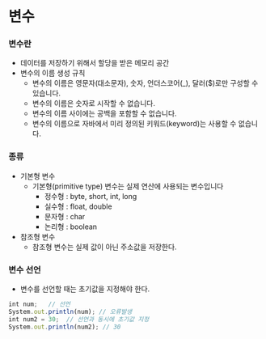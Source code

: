 # 변수
### 변수란
+ 데이터를 저장하기 위해서 할당을 받은 메모리 공간
+ 변수의 이름 생성 규칙
    + 변수의 이름은 영문자(대소문자), 숫자, 언더스코어(_), 달러($)로만 구성할 수 있습니다.
    + 변수의 이름은 숫자로 시작할 수 없습니다.
    + 변수의 이름 사이에는 공백을 포함할 수 없습니다.
    + 변수의 이름으로 자바에서 미리 정의된 키워드(keyword)는 사용할 수 없습니다.
### 종류
+ 기본형 변수
    + 기본형(primitive type) 변수는 실제 연산에 사용되는 변수입니다
        + 정수형 : byte, short, int, long
        + 실수형 : float, double
        + 문자형 : char
        + 논리형 : boolean
+ 참조형 변수
    + 참조형 변수는 실제 값이 아닌 주소값을 저장한다.

### 변수 선언
+ 변수를 선언할 때는 초기값을 지정해야 한다.    
```js
int num;   // 선언
System.out.println(num); // 오류발생
int num2 = 30;  // 선언과 동시에 초기값 지정
System.out.println(num2); // 30